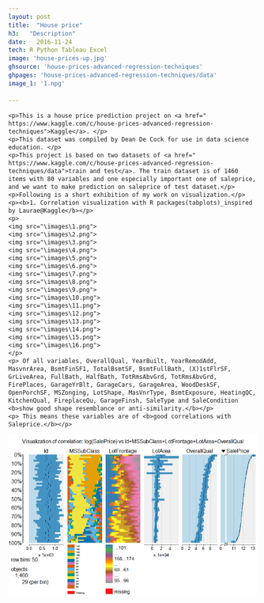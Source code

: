 ```yaml
---
layout: post
title:  "House price"
h3:   "Description"
date:   2016-11-24
tech: R Python Tableau Excel
image: 'house-prices-up.jpg'
ghsource: 'house-prices-advanced-regression-techniques'
ghpages: 'house-prices-advanced-regression-techniques/data'
image_1: '1.npg'

---
```

    <p>This is a house price prediction project on <a href=" https://www.kaggle.com/c/house-prices-advanced-regression-techniques">Kaggle</a>. </p>
    <p>This dataset was compiled by Dean De Cock for use in data science education. </p>
    <p>This project is based on two datasets of <a href=" https://www.kaggle.com/c/house-prices-advanced-regression-techniques/data">train and test</a>. The train dataset is of 1460 items with 80 variables and one especially important one of saleprice, and we want to make prediction on saleprice of test dataset.</p> 
    <p>Following is a short exhibition of my work on visualization.</p>
    <p><b>1. Correlation visualization with R packages(tabplots)_inspired by Laurae@Kaggle</b></p>
    <p>
    <img src="\images\1.png">
    <img src="\images\2.png">
    <img src="\images\3.png">
    <img src="\images\4.png">
    <img src="\images\5.png">
    <img src="\images\6.png">
    <img src="\images\7.png">
    <img src="\images\8.png">
    <img src="\images\9.png">
    <img src="\images\10.png">
    <img src="\images\11.png">
    <img src="\images\12.png">
    <img src="\images\13.png">
    <img src="\images\14.png">
    <img src="\images\15.png">
    <img src="\images\16.png">
    </p>
    <p> Of all variables, OverallQual, YearBuilt, YearRemodAdd, MasvnrArea, BsmtFinSF1, TotalBsmtSF, BsmtFullBath, (X)1stFlrSF, GrLiveArea, FullBath, HalfBath, TotRmsAbvGrd, TotRmsAbvGrd, FirePlaces, GarageYrBlt, GarageCars, GarageArea, WoodDeskSF, OpenPorchSF, MSZonging, LotShape, MasVnrType, BsmtExposure, HeatingQC, KitchenQual, FireplaceQu, GarageFinsh, SaleType and SaleCondition <b>show good shape resemblance or anti-similarity.</b></p>
    <p> This means these variables are of <b>good correlations with Saleprice.</b></p>
<img src="\images\1.png">

